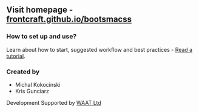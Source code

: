 ## Visit homepage - [frontcraft.github.io/bootsmacss](http://frontcraft.github.io/bootsmacss/)


### How to set up and use?

Learn about how to start, suggested workflow and best practices - [Read a tutorial](https://github.com/frontcraft/bootsmacss/wiki/1.-Installation).


### Created by

* Michal Kokocinski
* Kris Gunciarz

Development Supported by [WAAT Ltd](http://waat.eu)
